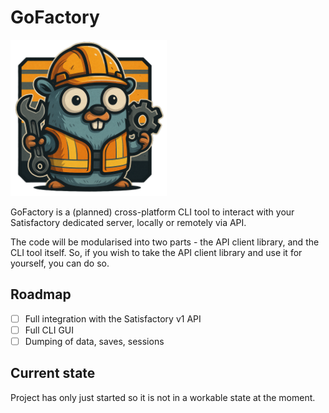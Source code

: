 # GoFactory

<img src="./logo.png" width=250 height =250>

GoFactory is a (planned) cross-platform CLI tool to interact with your Satisfactory dedicated server, locally or remotely via API.

The code will be modularised into two parts - the API client library, and the CLI tool itself. So, if you wish to take 
the API client library and use it for yourself, you can do so.

## Roadmap

- [ ] Full integration with the Satisfactory v1 API
- [ ] Full CLI GUI
- [ ] Dumping of data, saves, sessions

## Current state

Project has only just started so it is not in a workable state at the moment.